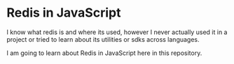 # Redis in JavaScript

I know what redis is and where its used, however I never actually used it in a project or tried to learn about its utilities or sdks across languages.

I am going to learn about Redis in JavaScript here in this repository.
